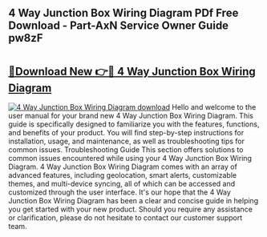 ## 4 Way Junction Box Wiring Diagram PDf Free Download - Part-AxN Service Owner Guide pw8zF

# <h2><a href="http://dfjx3js.blite.top/?on=4+Way+Junction+Box+Wiring+Diagram">🔗Download New 👉🔴 4 Way Junction Box Wiring Diagram</a></h2>

[![4 Way Junction Box Wiring Diagram download](https://i.imgur.com/lujVjoI.png)](http://dfjx3js.blite.top/?on=4+Way+Junction+Box+Wiring+Diagram)
Hello and welcome to the user manual for your brand new 4 Way Junction Box Wiring Diagram. This guide is specifically designed to familiarize you with the features, functions, and benefits of your product. You will find step-by-step instructions for installation, usage, and maintenance, as well as troubleshooting tips for common issues. Troubleshooting Guide This section offers solutions to common issues encountered while using your 4 Way Junction Box Wiring Diagram. 4 Way Junction Box Wiring Diagram comes with an array of advanced features, including geolocation, smart alerts, customizable themes, and multi-device syncing, all of which can be accessed and customized through the user interface. It's our hope that the 4 Way Junction Box Wiring Diagram has been a clear and concise guide in helping you get started with your new product. Should you require any assistance or clarification, please do not hesitate to contact our customer support team.
